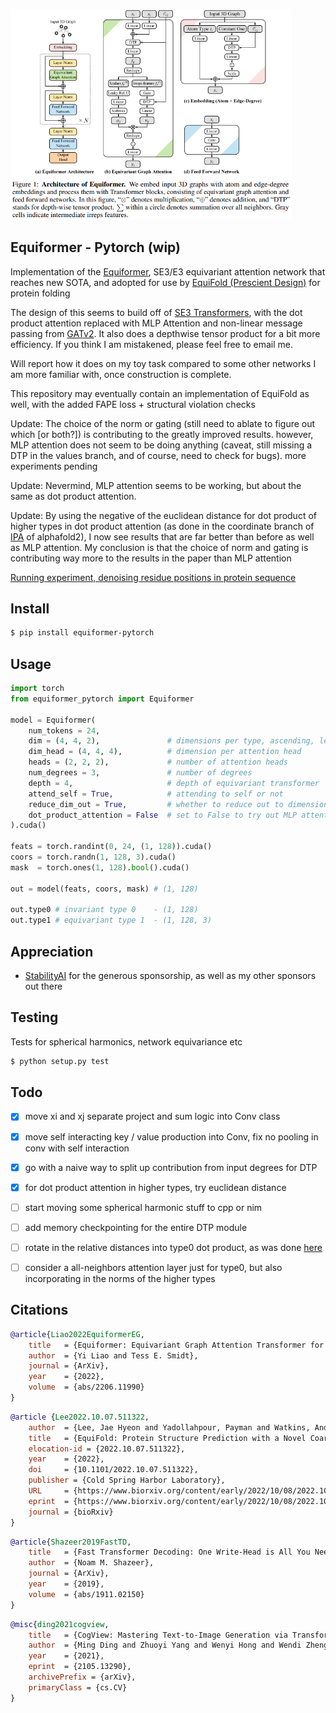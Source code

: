 <img src="./equiformer.png" width="450px"></img>

## Equiformer - Pytorch (wip)

Implementation of the <a href="https://arxiv.org/abs/2206.11990">Equiformer</a>, SE3/E3 equivariant attention network that reaches new SOTA, and adopted for use by <a href="https://www.biorxiv.org/content/10.1101/2022.10.07.511322v1">EquiFold (Prescient Design)</a> for protein folding

The design of this seems to build off of <a href="https://arxiv.org/abs/2006.10503">SE3 Transformers</a>, with the dot product attention replaced with MLP Attention and non-linear message passing from <a href="https://arxiv.org/abs/2105.14491">GATv2</a>. It also does a depthwise tensor product for a bit more efficiency. If you think I am mistakened, please feel free to email me.

Will report how it does on my toy task compared to some other networks I am more familiar with, once construction is complete.

This repository may eventually contain an implementation of EquiFold as well, with the added FAPE loss + structural violation checks

Update: The choice of the norm or gating (still need to ablate to figure out which [or both?]) is contributing to the greatly improved results. however, MLP attention does not seem to be doing anything (caveat, still missing a DTP in the values branch, and of course, need to check for bugs). more experiments pending

Update: Nevermind, MLP attention seems to be working, but about the same as dot product attention.

Update: By using the negative of the euclidean distance for dot product of higher types in dot product attention (as done in the coordinate branch of <a href="https://github.com/lucidrains/invariant-point-attention/blob/main/invariant_point_attention/invariant_point_attention.py#L175">IPA</a> of alphafold2), I now see results that are far better than before as well as MLP attention. My conclusion is that the choice of norm and gating is contributing way more to the results in the paper than MLP attention

<a href="https://wandb.ai/lucidrains/equiformer/reports/equiformer-and-mlp-attention---VmlldzozMDQwMTY3?accessToken=xmj0a1c80m8hehylrmbr0hndka8kk1vxmdrmvtmy7r1qgphtnuhq1643cb76zgfo">Running experiment, denoising residue positions in protein sequence</a>

## Install

```bash
$ pip install equiformer-pytorch
```

## Usage

```python
import torch
from equiformer_pytorch import Equiformer

model = Equiformer(
    num_tokens = 24,
    dim = (4, 4, 2),               # dimensions per type, ascending, length must match number of degrees (num_degrees)
    dim_head = (4, 4, 4),          # dimension per attention head
    heads = (2, 2, 2),             # number of attention heads
    num_degrees = 3,               # number of degrees
    depth = 4,                     # depth of equivariant transformer
    attend_self = True,            # attending to self or not
    reduce_dim_out = True,         # whether to reduce out to dimension of 1, say for predicting new coordinates for type 1 features
    dot_product_attention = False  # set to False to try out MLP attention
).cuda()

feats = torch.randint(0, 24, (1, 128)).cuda()
coors = torch.randn(1, 128, 3).cuda()
mask  = torch.ones(1, 128).bool().cuda()

out = model(feats, coors, mask) # (1, 128)

out.type0 # invariant type 0    - (1, 128)
out.type1 # equivariant type 1  - (1, 128, 3)
```

## Appreciation

- <a href="https://stability.ai/">StabilityAI</a> for the generous sponsorship, as well as my other sponsors out there

## Testing

Tests for spherical harmonics, network equivariance etc

```bash
$ python setup.py test
```

## Todo

- [x] move xi and xj separate project and sum logic into Conv class
- [x] move self interacting key / value production into Conv, fix no pooling in conv with self interaction
- [x] go with a naive way to split up contribution from input degrees for DTP
- [x] for dot product attention in higher types, try euclidean distance

- [ ] start moving some spherical harmonic stuff to cpp or nim
- [ ] add memory checkpointing for the entire DTP module
- [ ] rotate in the relative distances into type0 dot product, as was done <a href="https://github.com/lucidrains/En-transformer">here</a>
- [ ] consider a all-neighbors attention layer just for type0, but also incorporating in the norms of the higher types

## Citations

```bibtex
@article{Liao2022EquiformerEG,
    title   = {Equiformer: Equivariant Graph Attention Transformer for 3D Atomistic Graphs},
    author  = {Yi Liao and Tess E. Smidt},
    journal = {ArXiv},
    year    = {2022},
    volume  = {abs/2206.11990}
}
```

```bibtex
@article {Lee2022.10.07.511322,
    author  = {Lee, Jae Hyeon and Yadollahpour, Payman and Watkins, Andrew and Frey, Nathan C. and Leaver-Fay, Andrew and Ra, Stephen and Cho, Kyunghyun and Gligorijevic, Vladimir and Regev, Aviv and Bonneau, Richard},
    title   = {EquiFold: Protein Structure Prediction with a Novel Coarse-Grained Structure Representation},
    elocation-id = {2022.10.07.511322},
    year    = {2022},
    doi     = {10.1101/2022.10.07.511322},
    publisher = {Cold Spring Harbor Laboratory},
    URL     = {https://www.biorxiv.org/content/early/2022/10/08/2022.10.07.511322},
    eprint  = {https://www.biorxiv.org/content/early/2022/10/08/2022.10.07.511322.full.pdf},
    journal = {bioRxiv}
}
```

```bibtex
@article{Shazeer2019FastTD,
    title   = {Fast Transformer Decoding: One Write-Head is All You Need},
    author  = {Noam M. Shazeer},
    journal = {ArXiv},
    year    = {2019},
    volume  = {abs/1911.02150}
}
```

```bibtex
@misc{ding2021cogview,
    title   = {CogView: Mastering Text-to-Image Generation via Transformers},
    author  = {Ming Ding and Zhuoyi Yang and Wenyi Hong and Wendi Zheng and Chang Zhou and Da Yin and Junyang Lin and Xu Zou and Zhou Shao and Hongxia Yang and Jie Tang},
    year    = {2021},
    eprint  = {2105.13290},
    archivePrefix = {arXiv},
    primaryClass = {cs.CV}
}
```
